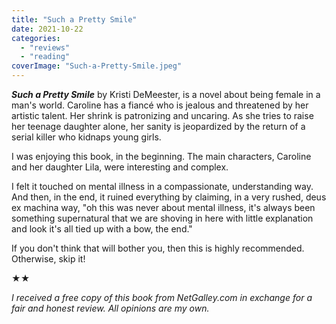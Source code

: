 ```yaml
---
title: "Such a Pretty Smile"
date: 2021-10-22
categories: 
  - "reviews"
  - "reading"
coverImage: "Such-a-Pretty-Smile.jpeg"
---
```


___Such a Pretty Smile___ by Kristi DeMeester, is a novel about being female in a man's world. Caroline has a fiancé who is jealous and threatened by her artistic talent. Her shrink is patronizing and uncaring. As she tries to raise her teenage daughter alone, her sanity is jeopardized by the return of a serial killer who kidnaps young girls.

I was enjoying this book, in the beginning. The main characters, Caroline and her daughter Lila, were interesting and complex.

I felt it touched on mental illness in a compassionate, understanding way. And then, in the end, it ruined everything by claiming, in a very rushed, deus ex machina way, "oh this was never about mental illness, it's always been something supernatural that we are shoving in here with little explanation and look it's all tied up with a bow, the end."

If you don't think that will bother you, then this is highly recommended. Otherwise, skip it!

★★

_I received a free copy of this book from _NetGalley.com_ in exchange for a fair and honest review. All opinions are my own._
